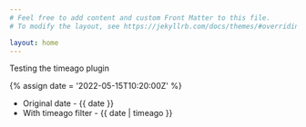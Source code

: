 ```yaml
---
# Feel free to add content and custom Front Matter to this file.
# To modify the layout, see https://jekyllrb.com/docs/themes/#overriding-theme-defaults

layout: home
---
```

Testing the timeago plugin

{% assign date = '2022-05-15T10:20:00Z' %}

- Original date - {{ date }}
- With timeago filter - {{ date | timeago }}
